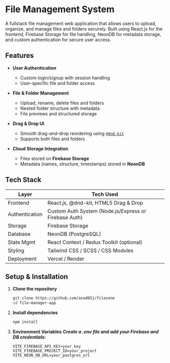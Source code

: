 # File Management System

A fullstack file management web application that allows users to upload, organize, and manage files and folders securely. Built using React.js for the frontend, Firebase Storage for file handling, NeonDB for metadata storage, and custom authentication for secure user access.

## Features

- **User Authentication**

  - Custom login/signup with session handling
  - User-specific file and folder access

- **File & Folder Management**

  - Upload, rename, delete files and folders
  - Nested folder structure with metadata
  - File previews and structured storage

- **Drag & Drop UI**

  - Smooth drag-and-drop reordering using [`@dnd-kit`](https://github.com/clauderic/dnd-kit)
  - Supports both files and folders

- **Cloud Storage Integration**
  - Files stored on **Firebase Storage**
  - Metadata (names, structure, timestamps) stored in **NeonDB**

## Tech Stack

| Layer          | Tech Used                                             |
| -------------- | ----------------------------------------------------- |
| Frontend       | React.js, @dnd-kit, HTML5 Drag & Drop                 |
| Authentication | Custom Auth System (Node.js/Express or Firebase Auth) |
| Storage        | Firebase Storage                                      |
| Database       | NeonDB (PostgreSQL)                                   |
| State Mgmt     | React Context / Redux Toolkit (optional)              |
| Styling        | Tailwind CSS / SCSS / CSS Modules                     |
| Deployment     | Vercel / Render                                       |

## Setup & Installation

1. **Clone the repository**

   ```bash
   git clone https://github.com/asad851/filezone
   cd file-manager-app

   ```

2. **Install dependencies**

   ```bash
   npm install

   ```

3. **Environment Variables**
   **_Create a .env file and add your Firebase and DB credentials:_**
   ```.env
   VITE_FIREBASE_API_KEY=your_key
   VITE_FIREBASE_PROJECT_ID=your_project
   VITE_NEON_DB_URL=your_postgres_url
   ```
